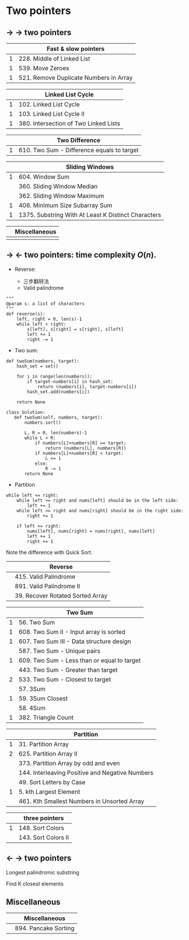 # Two pointers

## -> -> two pointers



|  | **Fast & slow pointers** |
|--|--|
| 1 | 228. Middle of Linked List |
| 1 | 539. Move Zeroes |
| 1 | 521. Remove Duplicate Numbers in Array |

|  | **Linked List Cycle** |
|--|--|
| 1 | 102. Linked List Cycle |
| 1 | 103. Linked List Cycle II |
| 1 | 380. Intersection of Two Linked Lists |

|  | **Two Difference** |
|--|--|
| 1 | 610. Two Sum - Difference equals to target |

|  | **Sliding Windows** |
|--|--|
| 1 | 604. Window Sum |
|  | 360. Sliding Window Median |
|  | 362. Sliding Window Maximum |
| 1 | 406. Minimum Size Subarray Sum |
| 1 | 1375. Substring With At Least K Distinct Characters |

|  |  **Miscellaneous** |
|--|--|
|  |  |



## -> <- two pointers: time complexity $O(n)$.

-  Reverse:

   - 三步翻转法
   - Valid palindrome
   
```
"""
@param s: a list of characters
"""
def reverse(s):
    left, right = 0, len(s)-1
    while left < right:
        s[left], s[right] = s[right], s[left]
        left += 1
        right -= 1
```

-  Two sum: 
```
def twoSum(numbers, target):
    hash_set = set()
    
    for i in range(len(numbers)):
        if target-numbers[i] in hash_set:
            return (numbers[i], target-numbers[i])
        hash_set.add(numbers[i])

    return None
 ```
 
 ```
 class Solution:
    def twoSum(self, numbers, target):
        numbers.sort()

        L, R = 0, len(numbers)-1
        while L < R:
            if numbers[L]+numbers[R] == target:
                return (numbers[L], numbers[R])
            if numbers[L]+numbers[R] < target:
                L += 1
            else:
                R -= 1
        return None
  ```
 


-  Partition

```
while left <= right:
    while left <= right and nums[left] should be in the left side:
        left += 1
    while left <= right and nums[right] should be in the right side:
        right += 1
    
    if left <= right:
        nums[left], nums[right] = nums[right], nums[left]
        left += 1
        right += 1
```
Note the difference with Quick Sort.




|  |  **Reverse**|
|--|--|
|  | 415. Valid Palindrome |
|  | 891. Valid Palindrome II |
|  | 39. Recover Rotated Sorted Array | 

|  |  **Two Sum**|
|--|--|
| 1 | 56. Two Sum |
| 1 | 608. Two Sum II - Input array is sorted |
| 1 | 607. Two Sum III - Data structure design|
|  | 587. Two Sum - Unique pairs | 
| 1 | 609. Two Sum - Less than or equal to target |
|  | 443. Two Sum - Greater than target |
| 2 | 533. Two Sum - Closest to target|
|  | 57. 3Sum |
| 1 | 59. 3Sum Closest |
|  | 58. 4Sum |
| 1 | 382. Triangle Count |


|  |  **Partition** |
|--|--|
| 1 | 31. Partition Array |
| 2 | 625. Partition Array II |
|  | 373. Partition Array by odd and even |
|  | 144. Interleaving Positive and Negative Numbers |
|  | 49. Sort Letters by Case |
| 1 | 5. kth Largest Element |
|  | 461. Kth Smallest Numbers in Unsorted  Array |

|  | **three pointers** |
|--|--|
| 1 | 148. Sort Colors |
|  | 143. Sort Colors II |




## <- -> two pointers

Longest palindromic substring

Find K closest elements

## Miscellaneous

|  |  **Miscellaneous** |
|--|--|
|  | 894. Pancake Sorting | 

